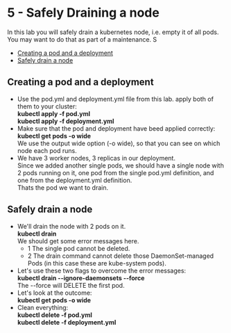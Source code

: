# 5 - Safely Draining a node

In this lab you will safely drain a kubernetes node, i.e. empty it of all pods.  
You may want to do that as part of a maintenance.  S

- [Creating a pod and a deployment](#Creating-a-pod-and-a-deployment)
- [Safely drain a node](#Safely-drain-a-node)

## Creating a pod and a deployment

- Use the pod.yml and deployment.yml file from this lab.
apply both of them to your cluster:  
**kubectl apply -f pod.yml**  
**kubectl apply -f deployment.yml**
- Make sure that the pod and deployment have beed applied correctly:
**kubectl get pods -o wide**  
We use the output wide option (-o wide), so that you can see on which node each pod runs.
- We have 3 worker nodes, 3 replicas in our deployment.  
Since we added another single pods, we should have a single node with 2 pods running on it, one pod from the single pod.yml definition, and one from the deployment.yml definition.  
Thats the pod we want to drain.  

## Safely drain a node

- We'll drain the node with 2 pods on it.  
**kubectl drain <node name>**  
We should get some error messages here.  
  - 1 The single pod cannot be deleted.
  - 2 The drain command cannot delete those DaemonSet-managed Pods (in this case these are kube-system pods).
- Let's use these two flags to overcome the error messages:  
**kubectl drain <node name> --ignore-daemonsets --force**  
The --force will DELETE the first pod.  
- Let's look at the outcome:  
**kubectl get pods -o wide**  
- Clean everything:  
**kubectl delete -f pod.yml**  
**kubectl delete -f deployment.yml**
